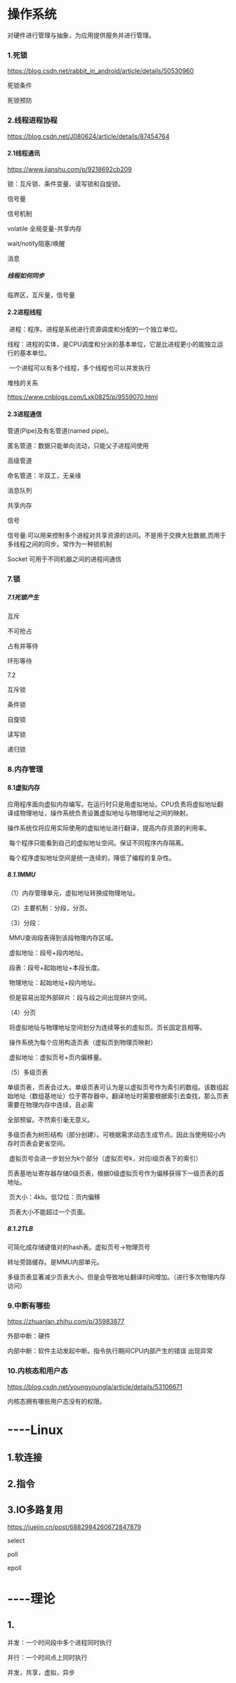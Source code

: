 # 操作系统

对硬件进行管理与抽象，为应用提供服务并进行管理。

### 1.死锁

https://blog.csdn.net/rabbit_in_android/article/details/50530960

死锁条件

死锁预防

### 2.线程进程协程

https://blog.csdn.net/J080624/article/details/87454764

#### 2.1线程通讯

https://www.jianshu.com/p/9218692cb209

锁：互斥锁、条件变量、读写锁和自旋锁。

信号量

信号机制

volatile 全局变量-共享内存

wait/notify阻塞/唤醒

消息

##### 线程如何同步

临界区，互斥量，信号量

#### 2.2进程线程

​	进程：程序。进程是系统进行资源调度和分配的一个独立单位。

​	线程：进程的实体，是CPU调度和分派的基本单位，它是比进程更小的能独立运行的基本单位。

​	一个进程可以有多个线程，多个线程也可以并发执行 

堆栈的关系

https://www.cnblogs.com/Lxk0825/p/9559070.html

#### 2.3进程通信

管道(Pipe)及有名管道(named pipe)。

匿名管道：数据只能单向流动，只能父子进程间使用

高级管道

命名管道：半双工，无亲缘

消息队列

共享内存

信号

信号量:可以用来控制多个进程对共享资源的访问。不是用于交换大批数据,而用于多线程之间的同步。常作为一种锁机制

Socket 可用于不同机器之间的进程间通信



### 7.锁

##### 7.1死锁产生

互斥

不可抢占

占有并等待

环形等待

7.2





互斥锁

条件锁

自旋锁

读写锁

递归锁



### 8.内存管理

#### 8.1虚拟内存

​	应用程序面向虚拟内存编写。在运行时只是用虚拟地址。CPU负责将虚拟地址翻译成物理地址，操作系统负责设置虚拟地址与物理地址之间的映射。

​	操作系统仅将应用实际使用的虚拟地址进行翻译，提高内存资源的利用率。

​	每个程序只能看到自己的虚拟地址空间。保证不同程序内存隔离。

​	每个程序虚拟地址空间是统一连续的，降低了编程的复杂性。

##### 8.1.1MMU

（1）内存管理单元，虚拟地址转换成物理地址。

（2）主要机制：分段，分页。

（3）分段：

​		MMU查询段表得到该段物理内存区域。

​			虚拟地址：段号+段内地址。

​			段表：段号+起始地址+本段长度。

​			物理地址：起始地址+段内地址。

​		但是容易出现外部碎片：段与段之间出现碎片空间。

（4）分页

​	将虚拟地址与物理地址空间划分为连续等长的虚拟页。页长固定且相等。

​	操作系统为每个应用构造页表（虚拟页到物理页映射）

​	虚拟地址：虚拟页号+页内偏移量。

（5）多级页表

​	单级页表，页表会过大。单级页表可认为是以虚拟页号作为索引的数组。该数组起始地址（数组基地址）位于寄存器中。翻译地址时需要根据索引去查找，那么页表需要在物理内存中连续，且必需



全部预留。不然索引毫无意义。

​	多级页表为树形结构（部分创建）。可根据需求动态生成节点。因此当使用较小内存时页表会更省空间。

​	虚拟页号会进一步划分为k个部分（虚拟页号k，对应i级页表下的索引）

​	页表基地址寄存器存储0级页表，根据0级虚拟页号作为偏移获得下一级页表的首地址。

​	页大小：4kb。低12位：页内偏移

​	页表大小不能超过一个页面。

##### 8.1.2TLB

可简化成存储键值对的hash表。虚拟页号->物理页号

转址旁路缓存。是MMU内部单元。

多级页表显著减少页表大小。但是会导致地址翻译时间增加。（进行多次物理内存访问）



### 9.中断有哪些

https://zhuanlan.zhihu.com/p/35983877

外部中断：硬件

内部中断：软件主动发起中断。指令执行期间CPU内部产生的错误 出现异常



### 10.内核态和用户态

https://blog.csdn.net/youngyoungla/article/details/53106671

内核态拥有哪些用户态没有的权限。



# ----Linux

## 1.软连接

## 2.指令

## 3.IO多路复用

https://juejin.cn/post/6882984260672847879



select

poll

epoll





# ----理论

## 1.

并发：一个时间段中多个进程同时执行

并行：一个时间点上同时执行

并发，共享，虚拟，异步





